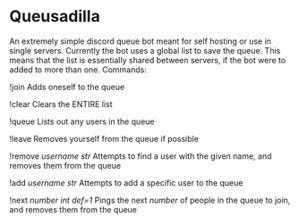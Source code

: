 # Queusadilla
An extremely simple discord queue bot meant for self hosting or use in single servers.
Currently the bot uses a global list to save the queue. This means that the list is essentially shared between servers, if the bot were to added to more than one.
Commands:

!join
Adds oneself to the queue

!clear
Clears the ENTIRE list

!queue
Lists out any users in the queue

!leave
Removes yourself from the queue if possible

!remove *username str*
Attempts to find a user with the given name, and removes them from the queue

!add *username str*
Attempts to add a specific user to the queue

!next *number int def=1*
Pings the next *number* of people in the queue to join, and removes them from the queue
